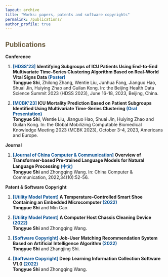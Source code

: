 ```yaml
---
layout: archive
title: "Works: papers, patents and software copyrights"
permalink: /publications/
author_profile: true
---
```

<span style="color:#6b5d40">Publications</span>
--------
**Conference**

1. **<span style="color:#0b5394">[HDSS'23]</span> Identifying Subgroups of ICU Patients Using End-to-End Multivariate Time-Series Clustering Algorithm Based on Real-World Vital Signs Data <span style="color:#0b5394">(Poster)</span>**   
    **Tongyue Shi**, Zhilong Zhang, Wentie Liu, Junhua Fang, Jianguo Hao, Shuai Jin, Huiying Zhao and Guilan Kong.
    In: the Beijing Health Data Science Summit 2023 (HDSS 2023),  June 16-18, 2023, Beijing, China.

2. **<span style="color:#0b5394">[MCBK'23]</span> ICU Mortality Prediction Based on Patient Subgroups Identified Using Multivariate Time-Series Clustering <span style="color:#0b5394">(Oral Presentation)</span>**   
    **Tongyue Shi**, Wentie Liu, Jianguo Hao, Shuai Jin, Huiying Zhao and Guilan Kong.
    In: the Global Mobilizing Computable Biomedical Knowledge Meeting 2023 (MCBK 2023),  October 3-4, 2023, Americans and Europe.


**Journal**
1. **<span style="color:#0b5394">[Journal of China Computer & Communication]</span> Overview of Transformer-based Pre-trained Language Models for Natural Language Processing <span style="color:#0b5394">(中文)</span>**   
    **Tongyue Shi** and Zhongqing Wang.
    In: China Computer & Communication, 2022,34(10):52-56.
   
  
**Patent & Software Copyright**
1. **<span style="color:#0b5394">[Utility Model Patent]</span> A Temperature-Controlled Smart Shoe Containing an Embedded Microcomputer <span style="color:#0b5394">(2022)</span>**   
    **Tongyue Shi** and Min Cao.

2. **<span style="color:#0b5394">[Utility Model Patent]</span> A Computer Host Chassis Cleaning Device <span style="color:#0b5394">(2022)</span>**   
    **Tongyue Shi** and Zhongqing Wang.

3. **<span style="color:#0b5394">[Software Copyright]</span> Job-User Matching Recommendation System Based on Artificial Intelligence Algorithm <span style="color:#0b5394">(2022)</span>**   
    **Tongyue Shi** and Zhangjing Shi.

4. **<span style="color:#0b5394">[Software Copyright]</span> Deep Learning Information Collection Software V1.0 <span style="color:#0b5394">(2022)</span>**   
    **Tongyue Shi** and Zhongqing Wang.







<!-- {% if author.googlescholar %}
  You can also find my articles on <u><a href="{{author.googlescholar}}">my Google Scholar profile</a>.</u>
{% endif %}

{% include base_path %}

{% for post in site.publications reversed %}
  {% include archive-single.html %}
{% endfor %} -->
